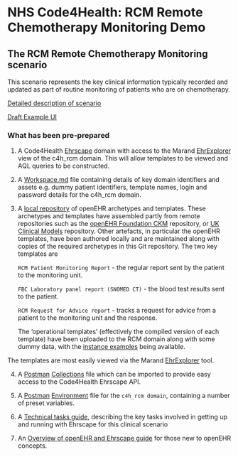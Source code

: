 # NHS Code4Health: RCM Remote Chemotherapy Monitoring Demo

## The RCM Remote Chemotherapy Monitoring scenario 

This scenario represents the key clinical information typically recorded and updated as part of routine monitoring of patients who are on chemotherapy.

[Detailed description of scenario](/docs/scenarios/RemoteChemotherapyMonitoring.docx)

[Draft Example UI](/docs/scenarios/Chemo%20monitor%20-%20multiversions.pdf)

### What has been pre-prepared

1. A Code4Health [Ehrscape](https://ehrscape.code-4-health.org) domain with access to the Marand [EhrExplorer](https://ehrscape.code-4-health.org/explorer) view of the c4h_rcm domain. This will allow templates to be viewed and AQL queries to be constructed.

2. A [Workspace.md](/workspace.md) file containing details of key domain identifiers and assets e.g. dummy patient identifiers, template names, login and password details for the c4h_rcm domain.

3. A [local repository](/models) of openEHR archetypes and templates. These archetypes and templates have assembled partly from remote repositories such as the [openEHR Foundation CKM](http://openehr.org/ckm) repository, or [UK Clinical Models](http://clinicmodels.org.uk) repository. Other artefacts, in particular the openEHR templates, have been authored locally and are maintained along with copies of the required archetypes in this Git repository. The two key templates are

	``RCM Patient Monitoring Report`` - the regular report sent by the patient to the monitoring unit.

	``FBC Laboratory panel report (SNOMED CT)`` - the blood test results sent to the patient.

	``RCM Request for Advice report`` - tracks a request for advice from a patient to the monitoring unit and the response.

	The ‘operational templates’ (effectively the compiled version 	of each template) have been uploaded to the RCM domain along with some dummy data, with the [instance examples](/technical/instance/rcm) being available.

The templates are most easily viewed via the Marand [EhrExplorer](https://ehrscape.code-4-health.org/explorer) tool.

4. A [Postman](https://www.getpostman.com/) [Collections](/technical/postman/NHS%20Code4Health%20Ehrscape%20Master.json.postman_collection) file which can be imported to provide easy access to the Code4Health Ehrscape API.

5. A [Postman](https://www.getpostman.com/) [Environment](/technical/postman/C4H%20RCM.postman_environment) file for the `c4h_rcm domain`, containing a number of preset variables.

6. A [Technical tasks guide](/docs/scenarios/rcm_tech_tasks.md), describing the key tasks involved in getting up and running with Ehrscape for this clinical scenario

7. An [Overview of openEHR and Ehrscape guide](/docs/openehr/openehr_intro.md) for those new to openEHR concepts.
